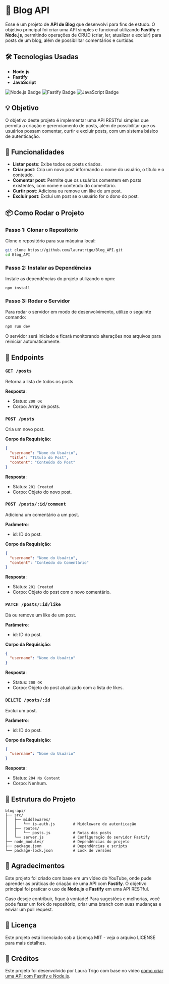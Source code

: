 # 📝 Blog API 

Esse é um projeto de **API de Blog** que desenvolvi para fins de estudo. O objetivo principal foi criar uma API simples e funcional utilizando **Fastify** e **Node.js**, permitindo operações de CRUD (criar, ler, atualizar e excluir) para posts de um blog, além de possibilitar comentários e curtidas.

## 🛠 Tecnologias Usadas 

- **Node.js**
- **Fastify**
- **JavaScript**

![Node.js Badge](https://img.shields.io/badge/Node.js-339933?logo=node.js&logoColor=white)
![Fastify Badge](https://img.shields.io/badge/Fastify-00C4A7?logo=fastify&logoColor=white)
![JavaScript Badge](https://img.shields.io/badge/JavaScript-ES6-yellowgreen)

## 💡 Objetivo

O objetivo deste projeto é implementar uma API RESTful simples que permita a criação e gerenciamento de posts, além de possibilitar que os usuários possam comentar, curtir e excluir posts, com um sistema básico de autenticação.

## 🚀 Funcionalidades 

- **Listar posts**: Exibe todos os posts criados.
- **Criar post**: Cria um novo post informando o nome do usuário, o título e o conteúdo.
- **Comentar post**: Permite que os usuários comentem em posts existentes, com nome e conteúdo do comentário.
- **Curtir post**: Adiciona ou remove um like de um post.
- **Excluir post**: Exclui um post se o usuário for o dono do post.

## 📦 Como Rodar o Projeto

### Passo 1: Clonar o Repositório

Clone o repositório para sua máquina local:

```bash
git clone https://github.com/lauratrigo/Blog_API.git
cd Blog_API
```
### Passo 2: Instalar as Dependências

Instale as dependências do projeto utilizando o npm:

```bash
npm install
```
### Passo 3: Rodar o Servidor

Para rodar o servidor em modo de desenvolvimento, utilize o seguinte comando:

```bash
npm run dev
```
  O servidor será iniciado e ficará monitorando alterações nos arquivos para reiniciar automaticamente.

## 🔧 Endpoints

### `GET /posts`
Retorna a lista de todos os posts.

**Resposta**:
- Status: `200 OK`
- Corpo: Array de posts.

### `POST /posts`
Cria um novo post.

**Corpo da Requisição**:
```json
{
  "username": "Nome do Usuário",
  "title": "Título do Post",
  "content": "Conteúdo do Post"
}
```
**Resposta**:
- Status: `201 Created`
- Corpo: Objeto do novo post.

### `POST /posts/:id/comment`
Adiciona um comentário a um post.

**Parâmetro**:
- id: ID do post.

**Corpo da Requisição**:
```json
{
  "username": "Nome do Usuário",
  "content": "Conteúdo do Comentário"
}
```
**Resposta**:
- Status: `201 Created`
- Corpo: Objeto do post com o novo comentário.

### `PATCH /posts/:id/like`
Dá ou remove um like de um post.

**Parâmetro**:
- id: ID do post.

**Corpo da Requisição**:
```json
{
  "username": "Nome do Usuário"
}
```
**Resposta**:
- Status: `200 OK`
- Corpo: Objeto do post atualizado com a lista de likes.

### `DELETE /posts/:id`
Exclui um post.

**Parâmetro**:
- id: ID do post.

**Corpo da Requisição**:
```json
{
  "username": "Nome do Usuário"
}
```
**Resposta**:
- Status: `204 No Content`
- Corpo: Nenhum.

## 📂 Estrutura do Projeto

```
blog-api/
├── src/
│   ├── middlewares/
│   │   └── is-auth.js        # Middleware de autenticação
│   ├── routes/
│   │   └── posts.js          # Rotas dos posts
│   └── server.js             # Configuração do servidor Fastify
├── node_modules/             # Dependências do projeto
├── package.json              # Dependências e scripts
└── package-lock.json         # Lock de versões
```

## 🤝 Agradecimentos

Este projeto foi criado com base em um vídeo do YouTube, onde pude aprender as práticas de criação de uma API com **Fastify**. O objetivo principal foi praticar o uso de **Node.js** e **Fastify** em uma API RESTful.

Caso deseje contribuir, fique à vontade! Para sugestões e melhorias, você pode fazer um fork do repositório, criar uma branch com suas mudanças e enviar um pull request.

## 📜 Licença

Este projeto está licenciado sob a Licença MIT - veja o arquivo LICENSE para mais detalhes.

## 🎥 Créditos

Este projeto foi desenvolvido por Laura Trigo com base no vídeo [como criar uma API com Fastify e Node.js](https://www.youtube.com/watch?v=-zva6JKOWB8&list=PLdP0_O7ZLFU1ze1Lkg1aE8AilZ-_B2JOG&index=4).


